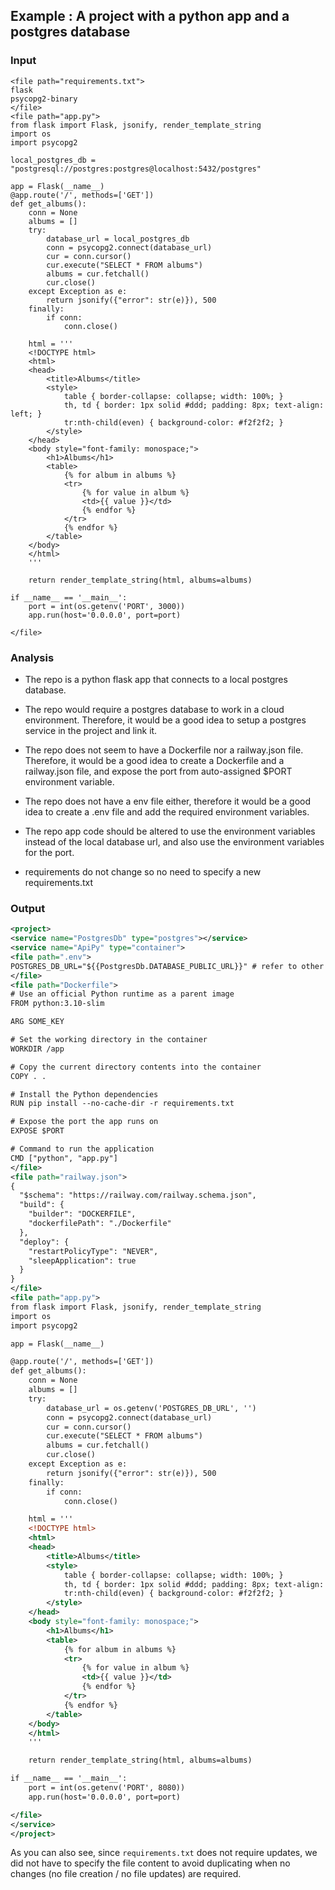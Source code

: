 ## Example : A project with a python app and a postgres database

### Input

```repo
<file path="requirements.txt">
flask
psycopg2-binary
</file>
<file path="app.py">
from flask import Flask, jsonify, render_template_string
import os
import psycopg2

local_postgres_db = "postgresql://postgres:postgres@localhost:5432/postgres"

app = Flask(__name__)
@app.route('/', methods=['GET'])
def get_albums():
    conn = None
    albums = []
    try:
        database_url = local_postgres_db
        conn = psycopg2.connect(database_url)
        cur = conn.cursor()
        cur.execute("SELECT * FROM albums")
        albums = cur.fetchall()
        cur.close()
    except Exception as e:
        return jsonify({"error": str(e)}), 500
    finally:
        if conn:
            conn.close()

    html = '''
    <!DOCTYPE html>
    <html>
    <head>
        <title>Albums</title>
        <style>
            table { border-collapse: collapse; width: 100%; }
            th, td { border: 1px solid #ddd; padding: 8px; text-align: left; }
            tr:nth-child(even) { background-color: #f2f2f2; }
        </style>
    </head>
    <body style="font-family: monospace;">
        <h1>Albums</h1>
        <table>
            {% for album in albums %}
            <tr>
                {% for value in album %}
                <td>{{ value }}</td>
                {% endfor %}
            </tr>
            {% endfor %}
        </table>
    </body>
    </html>
    '''

    return render_template_string(html, albums=albums)

if __name__ == '__main__':
    port = int(os.getenv('PORT', 3000))
    app.run(host='0.0.0.0', port=port)

</file>
```

### Analysis

- The repo is a python flask app that connects to a local postgres database.

- The repo would require a postgres database to work in a cloud environment.
  Therefore, it would be a good idea to setup a postgres service in the project and link it.

- The repo does not seem to have a Dockerfile nor a railway.json file.
  Therefore, it would be a good idea to create a Dockerfile and a railway.json file, and expose the port from auto-assigned $PORT environment variable.

- The repo does not have a env file either, therefore it would be a good idea to create a .env file and add the required environment variables.

- The repo app code should be altered to use the environment variables instead of the local database url, and also use the environment variables for the port.

- requirements do not change so no need to specify a new requirements.txt

### Output

```xml
<project>
<service name="PostgresDb" type="postgres"></service>
<service name="ApiPy" type="container">
<file path=".env">
POSTGRES_DB_URL="${{PostgresDb.DATABASE_PUBLIC_URL}}" # refer to other services using : ${{serviceName.variableNameFromThatService}}
</file>
<file path="Dockerfile">
# Use an official Python runtime as a parent image
FROM python:3.10-slim

ARG SOME_KEY

# Set the working directory in the container
WORKDIR /app

# Copy the current directory contents into the container
COPY . .

# Install the Python dependencies
RUN pip install --no-cache-dir -r requirements.txt

# Expose the port the app runs on
EXPOSE $PORT

# Command to run the application
CMD ["python", "app.py"]
</file>
<file path="railway.json">
{
  "$schema": "https://railway.com/railway.schema.json",
  "build": {
    "builder": "DOCKERFILE",
    "dockerfilePath": "./Dockerfile"
  },
  "deploy": {
    "restartPolicyType": "NEVER",
    "sleepApplication": true
  }
}
</file>
<file path="app.py">
from flask import Flask, jsonify, render_template_string
import os
import psycopg2

app = Flask(__name__)

@app.route('/', methods=['GET'])
def get_albums():
    conn = None
    albums = []
    try:
        database_url = os.getenv('POSTGRES_DB_URL', '')
        conn = psycopg2.connect(database_url)
        cur = conn.cursor()
        cur.execute("SELECT * FROM albums")
        albums = cur.fetchall()
        cur.close()
    except Exception as e:
        return jsonify({"error": str(e)}), 500
    finally:
        if conn:
            conn.close()

    html = '''
    <!DOCTYPE html>
    <html>
    <head>
        <title>Albums</title>
        <style>
            table { border-collapse: collapse; width: 100%; }
            th, td { border: 1px solid #ddd; padding: 8px; text-align: left; }
            tr:nth-child(even) { background-color: #f2f2f2; }
        </style>
    </head>
    <body style="font-family: monospace;">
        <h1>Albums</h1>
        <table>
            {% for album in albums %}
            <tr>
                {% for value in album %}
                <td>{{ value }}</td>
                {% endfor %}
            </tr>
            {% endfor %}
        </table>
    </body>
    </html>
    '''

    return render_template_string(html, albums=albums)

if __name__ == '__main__':
    port = int(os.getenv('PORT', 8080))
    app.run(host='0.0.0.0', port=port)

</file>
</service>
</project>
```

As you can also see, since `requirements.txt` does not require updates, we did not have to specify the file content to avoid duplicating when no changes (no file creation / no file updates) are required.
